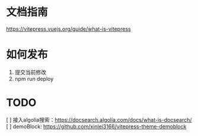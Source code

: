 # 文档指南
https://vitepress.vuejs.org/guide/what-is-vitepress

# 如何发布
1. 提交当前修改
2. npm run deploy

# TODO

[ ] 接入algolia搜索：https://docsearch.algolia.com/docs/what-is-docsearch/
[ ] demoBlock: https://github.com/xinlei3166/vitepress-theme-demoblock 
